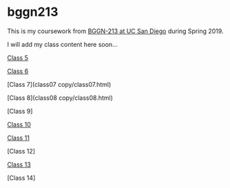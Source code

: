 # bggn213

This is my coursework from [BGGN-213 at UC San Diego](https://bioboot.github.io/bggn213_S19/) during Spring 2019.

I will add my class content here soon...

[Class 5](class05.html)

[Class 6](class06%20copy/class06.html)

[Class 7](class07 copy/class07.html)

[Class 8](class08 copy/class08.html)

[Class 9]

[Class 10]()

[Class 11](class11/class11.html)

[Class 12]

[Class 13](class13_new/class13.html)

[Class 14]

